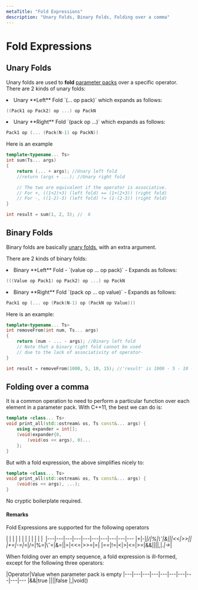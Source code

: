 ```yaml
---
metaTitle: "Fold Expressions"
description: "Unary Folds, Binary Folds, Folding over a comma"
---
```


# Fold Expressions



## Unary Folds


Unary folds are used to **fold** [parameter packs](http://stackoverflow.com/documentation/c%2B%2B/7668/parameter-packs#t=201610282037074790782) over a specific operator. There are 2 kinds of unary folds:

<li>
Unary **Left** Fold  `(... op pack)` which expands as follows:

```cpp
((Pack1 op Pack2) op ...) op PackN

```


</li>
<li>
Unary **Right** Fold  `(pack op ...)` which expands as follows:

```cpp
Pack1 op (... (Pack(N-1) op PackN)) 

```


</li>

Here is an example

```cpp
template<typename... Ts>
int sum(Ts... args)
{
    return (... + args); //Unary left fold
    //return (args + ...); //Unary right fold

    // The two are equivalent if the operator is associative.
    // For +, ((1+2)+3) (left fold) == (1+(2+3)) (right fold)
    // For -, ((1-2)-3) (left fold) != (1-(2-3)) (right fold)
}

int result = sum(1, 2, 3); //  6

```



## Binary Folds


Binary folds are basically [unary folds](https://stackoverflow.com/documentation/c%2b%2b/2676/fold-expressions/8931/unary-folds#t=201608161845476575023), with an extra argument.

There are 2 kinds of binary folds:

<li>
Binary **Left** Fold - `(value op ... op pack)` - Expands as follows:

```cpp
(((Value op Pack1) op Pack2) op ...) op PackN

```


</li>
<li>
Binary **Right** Fold `(pack op ... op value)` - Expands as follows:

```cpp
Pack1 op (... op (Pack(N-1) op (PackN op Value)))

```


</li>

Here is an example:

```cpp
template<typename... Ts>
int removeFrom(int num, Ts... args)
{
    return (num - ... - args); //Binary left fold
    // Note that a binary right fold cannot be used
    // due to the lack of associativity of operator-
}

int result = removeFrom(1000, 5, 10, 15); //'result' is 1000 - 5 - 10 - 15 = 970

```



## Folding over a comma


It is a common operation to need to perform a particular function over each element in a parameter pack. With C++11, the best we can do is:

```cpp
template <class... Ts>
void print_all(std::ostream& os, Ts const&... args) {
    using expander = int[];
    (void)expander{0,
        (void(os << args), 0)...
    };
}

```

But with a fold expression, the above simplifies nicely to:

```cpp
template <class... Ts>
void print_all(std::ostream& os, Ts const&... args) {
    (void(os << args), ...);
}

```

No cryptic boilerplate required.



#### Remarks


Fold Expressions are supported for the following operators

| | | | | | | | | | | | 
|---|---|---|---|---|---|---|---|---|---
|+|-|*|/|%|\ˆ|&|||<<|>>||
|+=|-=|*=|/=|%=|\ˆ=|&=||=|<<=|>>=|=|
|==|!=|<|>|<=|>=|&&||||,|.*|->*|

When folding over an empty sequence, a fold expression is ill-formed, except for the following three operators:

|Operator|Value when parameter pack is empty
|---|---|---|---|---|---|---|---|---|---
|&&|true
||||false
|,|void()

